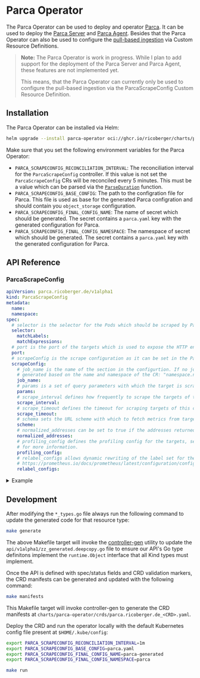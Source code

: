 # Parca Operator

The Parca Operator can be used to deploy and operator
[Parca](https://www.parca.dev). It can be used to deploy the
[Parca Server](https://www.parca.dev/docs/parca) and
[Parca Agent](https://www.parca.dev/docs/parca-agent). Besides that the Parca
Operator can also be used to configure the
[pull-based ingestion](https://www.parca.dev/docs/ingestion#pull-based) via
Custom Resource Definitions.

> **Note:** The Parca Operator is work in progress. While I plan to add support
> for the deployment of the Parca Server and Parca Agent, these features are not
> implemented yet.
>
> This means, that the Parca Operator can currently only be used to configure
> the pull-based ingestion via the ParcaScrapeConfig Custom Resource Definition.

## Installation

The Parca Operator can be installed via Helm:

```sh
helm upgrade --install parca-operator oci://ghcr.io/ricoberger/charts/parca-operator --version 1.0.0
```

Make sure that you set the following environment variables for the Parca
Operator:

- `PARCA_SCRAPECONFIG_RECONCILIATION_INTERVAL`: The reconciliation interval for
  the `ParcaScrapeConfig` controller. If this value is not set the
  `ParcaScrapeConfig` CRs will be reconciled every 5 minutes. This must be a
  value which can be parsed via the
  [`ParseDuration`](https://pkg.go.dev/time#ParseDuration) function.
- `PARCA_SCRAPECONFIG_BASE_CONFIG`: The path to the configration file for Parca.
  This file is used as base for the generated Parca configration and should
  contain you `object_storage` configuration.
- `PARCA_SCRAPECONFIG_FINAL_CONFIG_NAME`: The name of secret which should be
  generated. The secret contains a `parca.yaml` key with the generated
  configuration for Parca.
- `PARCA_SCRAPECONFIG_FINAL_CONFIG_NAMESPACE`: The namespace of secret which
  should be generated. The secret contains a `parca.yaml` key with the generated
  configuration for Parca.

## API Reference

### ParcaScrapeConfig

```yaml
apiVersion: parca.ricoberger.de/v1alpha1
kind: ParcaScrapeConfig
metadata:
  name:
  namespace:
spec:
  # selector is the selector for the Pods which should be scraped by Parca.
  selector:
    matchLabels:
    matchExpressions:
  # port is the port of the targets which is used to expose the HTTP endpoints.
  port:
  # scrapeConfig is the scrape configuration as it can be set in the Parca configuration.
  scrapeConfig:
    # job_name is the name of the section in the configurtion. If no job_name is provided, it will be automatically
    # generated based on the name and namespace of the CR: "namespace.name"
    job_name:
    # params is a set of query parameters with which the target is scraped.
    params:
    # scrape_interval defines how frequently to scrape the targets of this scrape config.
    scrape_interval:
    # scrape_timeout defines the timeout for scraping targets of this config.
    scrape_timeout:
    # schema sets the URL scheme with which to fetch metrics from targets.
    scheme:
    # normalized_addresses can be set to true if the addresses returned by the endpoints have already been normalized.
    normalized_addresses:
    # profiling_config defines the profiling config for the targets, see https://www.parca.dev/docs/ingestion#pull-based
    # for more information.
    profiling_config:
    # relabel_configs allows dynamic rewriting of the label set for the targets. See
    # https://prometheus.io/docs/prometheus/latest/configuration/configuration/#relabel_config for more information.
    relabel_configs:
```

<details>
<summary>Example</summary>

```yaml
apiVersion: parca.ricoberger.de/v1alpha1
kind: ParcaScrapeConfig
metadata:
  name: parca-server
  namespace: parca
spec:
  selector:
    matchLabels:
      app: parca-server
  port: 7070
  scrapeConfig:
    scrape_interval: 45s
    scrape_timeout: 60s
```

</details>

## Development

After modifying the `*_types.go` file always run the following command to update
the generated code for that resource type:

```sh
make generate
```

The above Makefile target will invoke the
[controller-gen](https://sigs.k8s.io/controller-tools) utility to update the
`api/v1alpha1/zz_generated.deepcopy.go` file to ensure our API's Go type
definitons implement the `runtime.Object` interface that all Kind types must
implement.

Once the API is defined with spec/status fields and CRD validation markers, the
CRD manifests can be generated and updated with the following command:

```sh
make manifests
```

This Makefile target will invoke controller-gen to generate the CRD manifests at
`charts/parca-operator/crds/parca.ricoberger.de_<CRD>.yaml`.

Deploy the CRD and run the operator locally with the default Kubernetes config
file present at `$HOME/.kube/config`:

```sh
export PARCA_SCRAPECONFIG_RECONCILIATION_INTERVAL=1m
export PARCA_SCRAPECONFIG_BASE_CONFIG=parca.yaml
export PARCA_SCRAPECONFIG_FINAL_CONFIG_NAME=parca-generated
export PARCA_SCRAPECONFIG_FINAL_CONFIG_NAMESPACE=parca

make run
```
